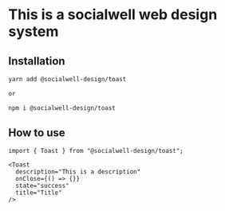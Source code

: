 # This is a socialwell web design system

## Installation

```bash
yarn add @socialwell-design/toast

or

npm i @socialwell-design/toast
```

## How to use

```JSX
import { Toast } from "@socialwell-design/toast";

<Toast
  description="This is a description"
  onClose={() => {}}
  state="success"
  title="Title"
/>

```

